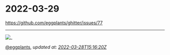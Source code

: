 # 2022-03-29

<https://github.com/eggplants/ghitter/issues/77>

---

![_](https://github.githubassets.com/images/mona-loading-default.gif)

[@eggplants](https://github.com/eggplants), *updated at: [2022-03-28T15:16:20Z](https://github.com/eggplants/ghitter/issues/77#issue-1183594995)*

